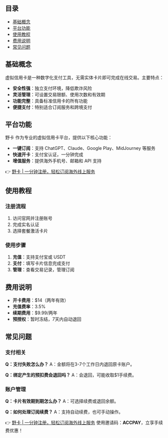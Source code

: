 ## 目录

- [基础概念](#基础概念)
- [平台功能](#平台功能)
- [使用教程](#使用教程)
- [费用说明](#费用说明)
- [常见问题](#常见问题)

## 基础概念

虚拟信用卡是一种数字化支付工具，无需实体卡片即可完成在线交易。主要特点：

- **安全性强**：独立支付环境，降低欺诈风险
- **灵活管理**：可设置交易限额、使用次数和有效期
- **功能完整**：具备标准信用卡的所有功能
- **便捷支付**：特别适合订阅服务和跨境支付

## 平台功能

野卡 作为专业的虚拟信用卡平台，提供以下核心功能：

- **一键订阅**：支持 ChatGPT、Claude、Google Play、MidJourney 等服务
- **快速开卡**：支付宝认证，一分钟完成
- **增值服务**：提供海外手机号、邮箱和 API 支持

👉 [野卡 | 一分钟注册，轻松订阅海外线上服务](https://bit.ly/bewildcard)

## 使用教程

### 注册流程

1. 访问官网并注册账号
2. 完成实名认证
3. 选择套餐激活卡片

### 使用步骤

1. **充值**：支持支付宝或 USDT
2. **支付**：填写卡片信息完成支付
3. **管理**：查看交易记录，管理订阅

## 费用说明

- **开卡费用**：$14（两年有效）
- **充值费率**：3.5%
- **续期费用**：$9.99/两年
- **预授权**：暂时冻结，7天内自动退回

## 常见问题

### 支付相关

**Q：支付失败怎么办？**
A：金额将在3-7个工作日内退回原卡账户。

**Q：绑定产生的预扣费会退回吗？**
A：会退回，可能收取$1手续费。

### 账户管理

**Q：卡片有效期到期怎么办？**
A：可选择续费或退回余额。

**Q：如何处理订阅续费？**
A：支持自动续费，也可手动操作。

👉 [野卡 | 一分钟注册，轻松订阅海外线上服务](https://bit.ly/bewildcard) 
使用邀请码：**ACCPAY**，立享手续费优惠！
